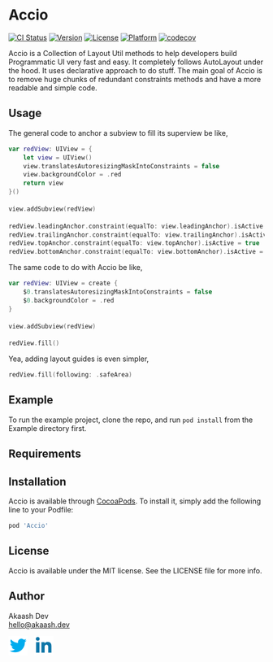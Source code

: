 # Accio

[![CI Status](https://img.shields.io/travis/akaashdev/Accio.svg?style=flat)](https://travis-ci.org/akaashdev/Accio)
[![Version](https://img.shields.io/cocoapods/v/Accio.svg?style=flat)](https://cocoapods.org/pods/Accio)
[![License](https://img.shields.io/cocoapods/l/Accio.svg?style=flat)](https://cocoapods.org/pods/Accio)
[![Platform](https://img.shields.io/cocoapods/p/Accio.svg?style=flat)](https://cocoapods.org/pods/Accio)
[![codecov](https://codecov.io/gh/akaashdev/Accio/branch/master/graph/badge.svg)](https://codecov.io/gh/akaashdev/Accio)

Accio is a Collection of Layout Util methods to help developers build Programmatic UI very fast and easy. It completely follows AutoLayout under the hood. It uses declarative approach to do stuff. The main goal of Accio is to remove huge chunks of redundant constraints methods and have a more readable and simple code.

## Usage

The general code to anchor a subview to fill its superview be like,

```swift
var redView: UIView = {
    let view = UIView()
    view.translatesAutoresizingMaskIntoConstraints = false
    view.backgroundColor = .red
    return view
}()

view.addSubview(redView)

redView.leadingAnchor.constraint(equalTo: view.leadingAnchor).isActive = true
redView.trailingAnchor.constraint(equalTo: view.trailingAnchor).isActive = true
redView.topAnchor.constraint(equalTo: view.topAnchor).isActive = true
redView.bottomAnchor.constraint(equalTo: view.bottomAnchor).isActive = true
```

The same code to do with Accio be like,

```swift
var redView: UIView = create {
    $0.translatesAutoresizingMaskIntoConstraints = false
    $0.backgroundColor = .red
}

view.addSubview(redView)

redView.fill()
```

Yea, adding layout guides is even simpler,

```swift
redView.fill(following: .safeArea)
```

## Example

To run the example project, clone the repo, and run `pod install` from the Example directory first.

## Requirements

## Installation

Accio is available through [CocoaPods](https://cocoapods.org). To install
it, simply add the following line to your Podfile:

```ruby
pod 'Accio'
```

## License

Accio is available under the MIT license. See the LICENSE file for more info.

## Author
Akaash Dev </br>
[hello@akaash.dev](mailto:hello@akaash.dev?Subject=Hello!)


<a href="https://twitter.com/akaash_dev"><img src="https://raw.githubusercontent.com/akaashdev/portfolio-site/master/img/social-icons/twitter-icon-original.png" width=38px height=38px></a> &nbsp; <a href="https://linkedin.com/in/akaashdev"><img src="https://raw.githubusercontent.com/akaashdev/portfolio-site/master/img/social-icons/linkedin-icon-original.png" width=38px height=38px></a> 
